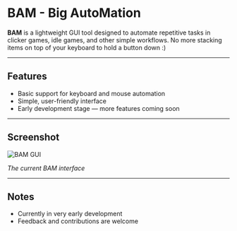 # BAM - Big AutoMation

**BAM** is a lightweight GUI tool designed to automate repetitive tasks in clicker games, idle games, and other simple workflows.
No more stacking items on top of your keyboard to hold a button down :)

---

## Features

- Basic support for keyboard and mouse automation  
- Simple, user-friendly interface  
- Early development stage — more features coming soon  

---

## Screenshot
![BAM GUI](https://github.com/user-attachments/assets/fa2d3c96-b5c6-4e52-9a79-82bcdd1a8887)

*The current BAM interface*

---

## Notes

- Currently in very early development  
- Feedback and contributions are welcome  
